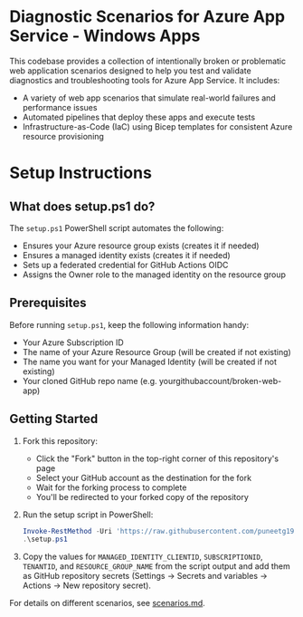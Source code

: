 # Diagnostic Scenarios for Azure App Service - Windows Apps

This codebase provides a collection of intentionally broken or problematic web application scenarios designed to help you test and validate diagnostics and troubleshooting tools for Azure App Service. It includes:
- A variety of web app scenarios that simulate real-world failures and performance issues
- Automated pipelines that deploy these apps and execute tests
- Infrastructure-as-Code (IaC) using Bicep templates for consistent Azure resource provisioning

# Setup Instructions

## What does setup.ps1 do?
The `setup.ps1` PowerShell script automates the following:
- Ensures your Azure resource group exists (creates it if needed)
- Ensures a managed identity exists (creates it if needed)
- Sets up a federated credential for GitHub Actions OIDC
- Assigns the Owner role to the managed identity on the resource group

## Prerequisites
Before running `setup.ps1`, keep the following information handy:
- Your Azure Subscription ID
- The name of your Azure Resource Group (will be created if not existing)
- The name you want for your Managed Identity (will be created if not existing)
- Your cloned GitHub repo name (e.g. yourgithubaccount/broken-web-app)

## Getting Started
1. Fork this repository:
   - Click the "Fork" button in the top-right corner of this repository's page
   - Select your GitHub account as the destination for the fork
   - Wait for the forking process to complete
   - You'll be redirected to your forked copy of the repository

2. Run the setup script in PowerShell:
   ```powershell
   Invoke-RestMethod -Uri 'https://raw.githubusercontent.com/puneetg1983/broken-web-app/refs/heads/main/setup.ps1' -OutFile 'setup.ps1'
   .\setup.ps1
   ```

3. Copy the values for `MANAGED_IDENTITY_CLIENTID`, `SUBSCRIPTIONID`, `TENANTID`, and `RESOURCE_GROUP_NAME` from the script output and add them as GitHub repository secrets (Settings → Secrets and variables → Actions → New repository secret).

For details on different scenarios, see [scenarios.md](scenarios.md). 
